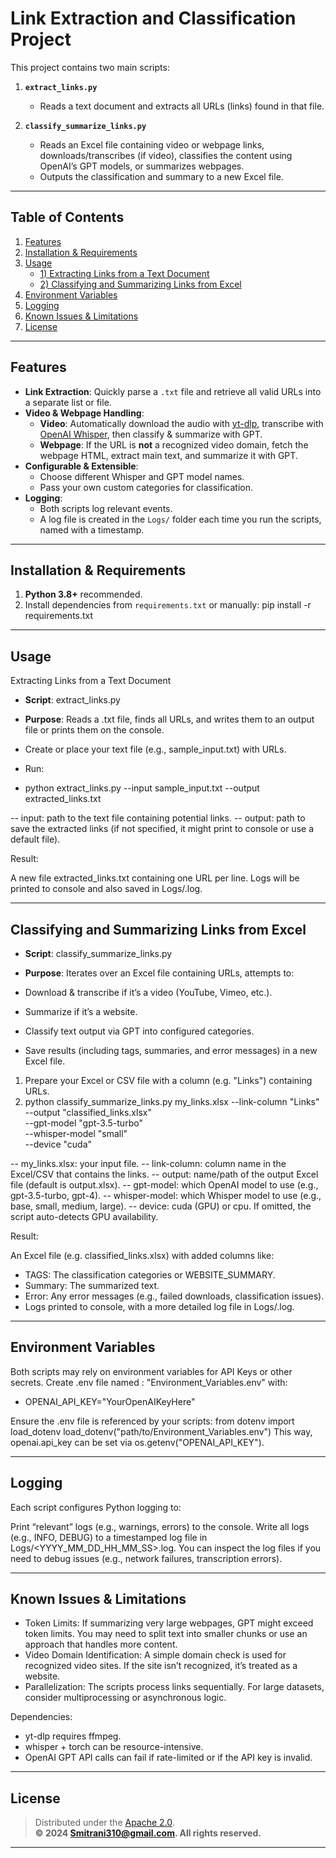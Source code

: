 # Link Extraction and Classification Project

This project contains two main scripts:

1. **`extract_links.py`**  
   - Reads a text document and extracts all URLs (links) found in that file.

2. **`classify_summarize_links.py`**  
   - Reads an Excel file containing video or webpage links, downloads/transcribes (if video), classifies the content using OpenAI’s GPT models, or summarizes webpages.  
   - Outputs the classification and summary to a new Excel file.

---

## Table of Contents

1. [Features](#features)  
2. [Installation & Requirements](#installation--requirements)  
3. [Usage](#usage)  
   - [1) Extracting Links from a Text Document](#1-extracting-links-from-a-text-document)  
   - [2) Classifying and Summarizing Links from Excel](#2-classifying-and-summarizing-links-from-excel)  
4. [Environment Variables](#environment-variables)  
5. [Logging](#logging)  
6. [Known Issues & Limitations](#known-issues--limitations)  
7. [License](#license)

---

## Features

- **Link Extraction**: Quickly parse a `.txt` file and retrieve all valid URLs into a separate list or file.  
- **Video & Webpage Handling**:  
  - **Video**: Automatically download the audio with [yt-dlp](https://github.com/yt-dlp/yt-dlp), transcribe with [OpenAI Whisper](https://github.com/openai/whisper), then classify & summarize with GPT.  
  - **Webpage**: If the URL is **not** a recognized video domain, fetch the webpage HTML, extract main text, and summarize it with GPT.  
- **Configurable & Extensible**:  
  - Choose different Whisper and GPT model names.  
  - Pass your own custom categories for classification.  
- **Logging**:  
  - Both scripts log relevant events.  
  - A log file is created in the `Logs/` folder each time you run the scripts, named with a timestamp.

---

## Installation & Requirements

1. **Python 3.8+** recommended.  
2. Install dependencies from `requirements.txt` or manually:
   pip install -r requirements.txt

---

## Usage
Extracting Links from a Text Document

 - **Script**: extract_links.py

 - **Purpose**: Reads a .txt file, finds all URLs, and writes them to an output file or prints them on the console.

 - Create or place your text file (e.g., sample_input.txt) with URLs.
 - Run:
 - python extract_links.py --input sample_input.txt --output extracted_links.txt

-- input: path to the text file containing potential links.
-- output: path to save the extracted links (if not specified, it might print to console or use a default file).

Result:

A new file extracted_links.txt containing one URL per line.
Logs will be printed to console and also saved in Logs/<timestamp>.log.

---

## Classifying and Summarizing Links from Excel
- **Script**: classify_summarize_links.py

- **Purpose**: Iterates over an Excel file containing URLs, attempts to:

 - Download & transcribe if it’s a video (YouTube, Vimeo, etc.).
 - Summarize if it’s a website.
 - Classify text output via GPT into configured categories.
 - Save results (including tags, summaries, and error messages) in a new Excel file.
 
1. Prepare your Excel or CSV file with a column (e.g. "Links") containing URLs.
2. python classify_summarize_links.py my_links.xlsx --link-column "Links" --output "classified_links.xlsx" \
    --gpt-model "gpt-3.5-turbo" \
    --whisper-model "small" \
    --device "cuda"

-- my_links.xlsx: your input file.
-- link-column: column name in the Excel/CSV that contains the links.
-- output: name/path of the output Excel file (default is output.xlsx).
-- gpt-model: which OpenAI model to use (e.g., gpt-3.5-turbo, gpt-4).
-- whisper-model: which Whisper model to use (e.g., base, small, medium, large).
-- device: cuda (GPU) or cpu. If omitted, the script auto-detects GPU availability.

Result:

An Excel file (e.g. classified_links.xlsx) with added columns like:
 - TAGS: The classification categories or WEBSITE_SUMMARY.
 - Summary: The summarized text.
 - Error: Any error messages (e.g., failed downloads, classification issues).
 - Logs printed to console, with a more detailed log file in Logs/<timestamp>.log.

---

## Environment Variables
Both scripts may rely on environment variables for API Keys or other secrets. 
Create .env file named : "Environment_Variables.env" with:
 - OPENAI_API_KEY="YourOpenAIKeyHere"
 
Ensure the .env file is referenced by your scripts:
	from dotenv import load_dotenv
	load_dotenv("path/to/Environment_Variables.env")
This way, openai.api_key can be set via os.getenv("OPENAI_API_KEY").

---

## Logging
Each script configures Python logging to:

Print “relevant” logs (e.g., warnings, errors) to the console.
Write all logs (e.g., INFO, DEBUG) to a timestamped log file in Logs/<YYYY_MM_DD_HH_MM_SS>.log.
You can inspect the log files if you need to debug issues (e.g., network failures, transcription errors).

---

## Known Issues & Limitations
 - Token Limits: If summarizing very large webpages, GPT might exceed token limits. You may need to split text into smaller chunks or use an approach that handles more content.
 - Video Domain Identification: A simple domain check is used for recognized video sites. If the site isn’t recognized, it’s treated as a website.
 - Parallelization: The scripts process links sequentially. For large datasets, consider multiprocessing or asynchronous logic.

Dependencies:
 - yt-dlp requires ffmpeg.
 - whisper + torch can be resource-intensive.
 - OpenAI GPT API calls can fail if rate-limited or if the API key is invalid.


---

## License

> Distributed under the [Apache 2.0](LICENSE).  
> **© 2024 Smitrani310@gmail.com. All rights reserved.**


---
 
